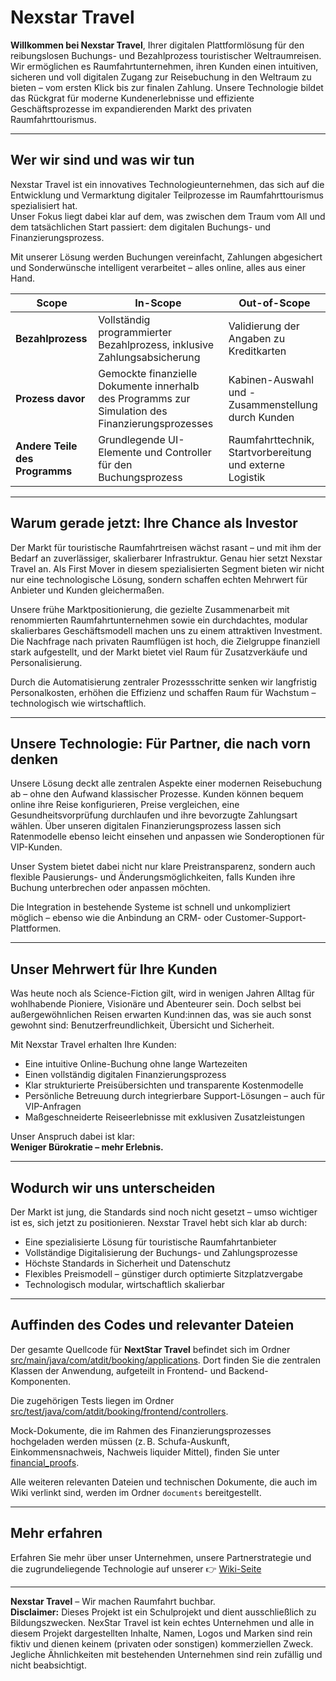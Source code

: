 # Nexstar Travel 

**Willkommen bei Nexstar Travel**, Ihrer digitalen Plattformlösung für den reibungslosen Buchungs- und Bezahlprozess touristischer Weltraumreisen.  
Wir ermöglichen es Raumfahrtunternehmen, ihren Kunden einen intuitiven, sicheren und voll digitalen Zugang zur Reisebuchung in den Weltraum zu bieten – vom ersten Klick bis zur finalen Zahlung. Unsere Technologie bildet das Rückgrat für moderne Kundenerlebnisse und effiziente Geschäftsprozesse im expandierenden Markt des privaten Raumfahrttourismus.

---

## Wer wir sind und was wir tun

Nexstar Travel ist ein innovatives Technologieunternehmen, das sich auf die Entwicklung und Vermarktung digitaler Teilprozesse im Raumfahrttourismus spezialisiert hat.  
Unser Fokus liegt dabei klar auf dem, was zwischen dem Traum vom All und dem tatsächlichen Start passiert: dem digitalen Buchungs- und Finanzierungsprozess.

Mit unserer Lösung werden Buchungen vereinfacht, Zahlungen abgesichert und Sonderwünsche intelligent verarbeitet – alles online, alles aus einer Hand.


| **Scope**            | **In-Scope**                                      | **Out-of-Scope**                          |
|-----------------------|--------------------------------------------------|-------------------------------------------|
| **Bezahlprozess**     | Vollständig programmierter Bezahlprozess, inklusive Zahlungsabsicherung | Validierung der Angaben zu Kreditkarten |
| **Prozess davor**     | Gemockte finanzielle Dokumente innerhalb des Programms zur Simulation des Finanzierungsprozesses | Kabinen-Auswahl und -Zusammenstellung durch Kunden |
| **Andere Teile des Programms** | Grundlegende UI-Elemente und Controller für den Buchungsprozess | Raumfahrttechnik, Startvorbereitung und externe Logistik |

---

## Warum gerade jetzt: Ihre Chance als Investor

Der Markt für touristische Raumfahrtreisen wächst rasant – und mit ihm der Bedarf an zuverlässiger, skalierbarer Infrastruktur. Genau hier setzt Nexstar Travel an. Als First Mover in diesem spezialisierten Segment bieten wir nicht nur eine technologische Lösung, sondern schaffen echten Mehrwert für Anbieter und Kunden gleichermaßen.

Unsere frühe Marktpositionierung, die gezielte Zusammenarbeit mit renommierten Raumfahrtunternehmen sowie ein durchdachtes, modular skalierbares Geschäftsmodell machen uns zu einem attraktiven Investment.  
Die Nachfrage nach privaten Raumflügen ist hoch, die Zielgruppe finanziell stark aufgestellt, und der Markt bietet viel Raum für Zusatzverkäufe und Personalisierung.

Durch die Automatisierung zentraler Prozessschritte senken wir langfristig Personalkosten, erhöhen die Effizienz und schaffen Raum für Wachstum – technologisch wie wirtschaftlich.

---

## Unsere Technologie: Für Partner, die nach vorn denken

Unsere Lösung deckt alle zentralen Aspekte einer modernen Reisebuchung ab – ohne den Aufwand klassischer Prozesse. Kunden können bequem online ihre Reise konfigurieren, Preise vergleichen, eine Gesundheitsvorprüfung durchlaufen und ihre bevorzugte Zahlungsart wählen. Über unseren digitalen Finanzierungsprozess lassen sich Ratenmodelle ebenso leicht einsehen und anpassen wie Sonderoptionen für VIP-Kunden.

Unser System bietet dabei nicht nur klare Preistransparenz, sondern auch flexible Pausierungs- und Änderungsmöglichkeiten, falls Kunden ihre Buchung unterbrechen oder anpassen möchten.

Die Integration in bestehende Systeme ist schnell und unkompliziert möglich – ebenso wie die Anbindung an CRM- oder Customer-Support-Plattformen.

---

## Unser Mehrwert für Ihre Kunden

Was heute noch als Science-Fiction gilt, wird in wenigen Jahren Alltag für wohlhabende Pioniere, Visionäre und Abenteurer sein. Doch selbst bei außergewöhnlichen Reisen erwarten Kund:innen das, was sie auch sonst gewohnt sind: Benutzerfreundlichkeit, Übersicht und Sicherheit.

Mit Nexstar Travel erhalten Ihre Kunden:

- Eine intuitive Online-Buchung ohne lange Wartezeiten  
- Einen vollständig digitalen Finanzierungsprozess  
- Klar strukturierte Preisübersichten und transparente Kostenmodelle  
- Persönliche Betreuung durch integrierbare Support-Lösungen – auch für VIP-Anfragen  
- Maßgeschneiderte Reiseerlebnisse mit exklusiven Zusatzleistungen  

Unser Anspruch dabei ist klar:  
**Weniger Bürokratie – mehr Erlebnis.**

---

## Wodurch wir uns unterscheiden

Der Markt ist jung, die Standards sind noch nicht gesetzt – umso wichtiger ist es, sich jetzt zu positionieren. Nexstar Travel hebt sich klar ab durch:

- Eine spezialisierte Lösung für touristische Raumfahrtanbieter  
- Vollständige Digitalisierung der Buchungs- und Zahlungsprozesse  
- Höchste Standards in Sicherheit und Datenschutz  
- Flexibles Preismodell – günstiger durch optimierte Sitzplatzvergabe  
- Technologisch modular, wirtschaftlich skalierbar  

---
## Auffinden des Codes und relevanter Dateien
Der gesamte Quellcode für **NextStar Travel** befindet sich im Ordner [src/main/java/com/atdit/booking/applications](https://github.com/Foxi2024/ATdIT_ProjectGroup1/tree/main/src/main/java/com/atdit/booking/applications). Dort finden Sie die zentralen Klassen der Anwendung, aufgeteilt in Frontend- und Backend-Komponenten.

Die zugehörigen Tests liegen im Ordner [src/test/java/com/atdit/booking/frontend/controllers](https://github.com/Foxi2024/ATdIT_ProjectGroup1/tree/main/src/test/java/com/atdit/booking/frontend/controllers).

Mock-Dokumente, die im Rahmen des Finanzierungsprozesses hochgeladen werden müssen (z. B. Schufa-Auskunft, Einkommensnachweis, Nachweis liquider Mittel), finden Sie unter [financial\_proofs](https://github.com/Foxi2024/ATdIT_ProjectGroup1/tree/main/financial_proofs).

Alle weiteren relevanten Dateien und technischen Dokumente, die auch im Wiki verlinkt sind, werden im Ordner `documents` bereitgestellt.

---
## Mehr erfahren

Erfahren Sie mehr über unser Unternehmen, unsere Partnerstrategie und die zugrundeliegende Technologie auf unserer  👉 [Wiki-Seite](https://github.com/Foxi2024/ATdIT_ProjectGroup1/wiki)

---

**Nexstar Travel** – Wir machen Raumfahrt buchbar.  
**Disclaimer:**
Dieses Projekt ist ein Schulprojekt und dient ausschließlich zu Bildungszwecken. NexStar Travel ist kein echtes Unternehmen und alle in diesem Projekt dargestellten Inhalte, Namen, Logos und Marken sind rein fiktiv und dienen keinem (privaten oder sonstigen) kommerziellen Zweck. Jegliche Ähnlichkeiten mit bestehenden Unternehmen sind rein zufällig und nicht beabsichtigt. 



